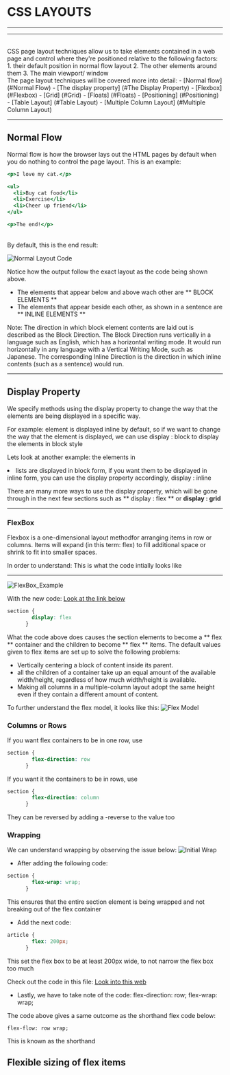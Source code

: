# CSS LAYOUTS
<hr>
<hr>
<br>
CSS page layout techniques allow us to take elements contained in a web page and control where they're positioned relative to the following factors: 
<br>
 1. their default position in normal flow layout
 2. The other elements around them
 3. The main viewport/ window
<br>
The page layout techniques will be covered more into detail:
    - [Normal flow] (#Normal Flow)
    - [The display property] (#The Display Property)
    - [Flexbox] (#Flexbox)
    - [Grid] (#Grid)
    - [Floats] (#Floats)
    - [Positioning] (#Positioning)
    - [Table Layout] (#Table Layout)
    - [Multiple Column Layout] (#Multiple Column Layout)
<hr>

## Normal Flow

Normal flow is how the browser lays out the HTML pages by default when you do nothing to control the page layout. This is an example:
```htm
<p>I love my cat.</p>

<ul>
  <li>Buy cat food</li>
  <li>Exercise</li>
  <li>Cheer up friend</li>
</ul>

<p>The end!</p>
```
<br>
By default, this is the end result:

![Normal Layout Code](../css_layout/img/Normal_Layout.png)

Notice how the output follow the exact layout as the code being shown above.
- The elements that appear below and above wach other are ** BLOCK ELEMENTS **
- The elements that appear beside each other, as shown in a sentence are ** INLINE ELEMENTS **

Note: The direction in which block element contents are laid out is described as the Block Direction. The Block Direction runs vertically in a language such as English, which has a horizontal writing mode. It would run horizontally in any language with a Vertical Writing Mode, such as Japanese. The corresponding Inline Direction is the direction in which inline contents (such as a sentence) would run.
<hr>

## Display Property

We specify methods using the display property to change the way that the elements are being displayed in a specific way. 

For example:
    <a> element is displayed inline by default, so if we want to change the way that the <a> element is displayed, we can use display : block to display the elements in block style

Lets look at another example:
    the elements in <li> lists are displayed in block form, if you want them to be displayed in inline form, you can use the display property accordingly, display : inline

There are many more ways to use the display property, which will be gone through in the next few sections such as ** display : flex ** or **display : grid**
<hr>

### FlexBox

Flexbox is a one-dimensional layout methodfor arranging items in row or columns. Items will expand (in this term: flex) to fill additional space or shrink to fit into smaller spaces.

In order to understand:
This is what the code intially looks like
<hr>

![FlexBox_Example](../css_layout/img/FlexBox_Example.png)

With the new code:
<a href="../css_layout/flexbox0.html">Look at the link below</a>

```css
section {
        display: flex
      }
```
What the code above does causes the section elements to become a ** flex ** container and the children to become ** flex ** items.
The default values given to flex items are set up to solve the following problems:

- Vertically centering a block of content inside its parent.
-  all the children of a container take up an equal amount of the available width/height, regardless of how much width/height is available.
- Making all columns in a multiple-column layout adopt the same height even if they contain a different amount of content.

To further understand the flex model, it looks like this:
![Flex Model](../css_layout/img/flex_model.png)

### Columns or Rows
If you want flex containers to be in one row, use
```css
section {
        flex-direction: row
      }
```
If you want it the containers to be in rows, use
```css
section {
        flex-direction: column
      }
```
They can be reversed by adding a -reverse to the value too

### Wrapping

We can understand wrapping by observing the issue below:
![Initial Wrap](../css_layout/img/flexbox_wrap.png)

- After adding the following code:
```css
section {
        flex-wrap: wrap;
      }
```
This ensures that the entire section element is being wrapped and not breaking out of the flex container

- Add the next code:
```css
article {
        flex: 200px;
      }
```
This set the flex box to be at least 200px wide, to not narrow the flex box too much

Check out the code in this file:
<a href="../css_layout/flexbox_wrap0.html">Look into this web</a>

- Lastly, we have to take note of the code:
    flex-direction: row;
    flex-wrap: wrap;

The code above gives a same outcome as the shorthand flex code below:

    flex-flow: row wrap;
This is known as the shorthand

## Flexible sizing of flex items











